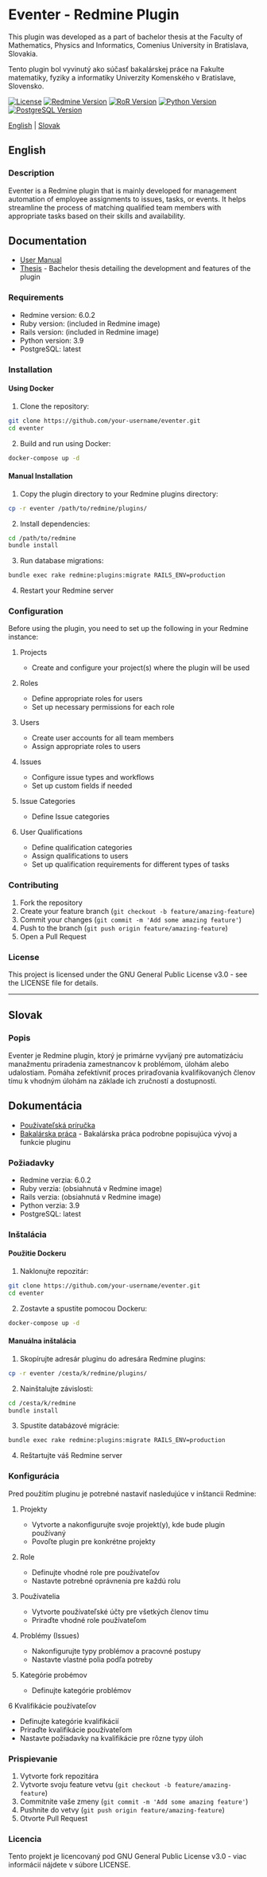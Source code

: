 # Eventer - Redmine Plugin

This plugin was developed as a part of bachelor thesis at the Faculty of Mathematics, Physics and Informatics, Comenius University in Bratislava, Slovakia.

Tento plugin bol vyvinutý ako súčasť bakalárskej práce na Fakulte matematiky, fyziky a informatiky Univerzity Komenského v Bratislave, Slovensko.

[![License](https://img.shields.io/badge/license-GPLv3-blue.svg)](https://www.gnu.org/licenses/gpl-3.0.html)
[![Redmine Version](https://img.shields.io/badge/redmine-6.0.2-blue.svg)](https://www.redmine.org/)
[![RoR Version](https://img.shields.io/badge/ruby-3.0.0-blue.svg)](https://www.ruby-lang.org/)
[![Python Version](https://img.shields.io/badge/python-3.9-blue.svg)](https://www.python.org/)
[![PostgreSQL Version](https://img.shields.io/badge/postgresql-latest-blue.svg)](https://www.postgresql.org/)

[English](#english) | [Slovak](#slovak)

## English

### Description
Eventer is a Redmine plugin that is mainly developed for management automation of employee assignments to issues, tasks, or events. It helps streamline the process of matching qualified team members with appropriate tasks based on their skills and availability.

## Documentation
- [User Manual](docs/user_manual.md)
- [Thesis](docs/thesis.pdf) - Bachelor thesis detailing the development and features of the plugin

### Requirements
- Redmine version: 6.0.2
- Ruby version: (included in Redmine image)
- Rails version: (included in Redmine image)
- Python version: 3.9
- PostgreSQL: latest

### Installation

#### Using Docker
1. Clone the repository:
```bash
git clone https://github.com/your-username/eventer.git
cd eventer
```

2. Build and run using Docker:
```bash
docker-compose up -d
```

#### Manual Installation
1. Copy the plugin directory to your Redmine plugins directory:
```bash
cp -r eventer /path/to/redmine/plugins/
```

2. Install dependencies:
```bash
cd /path/to/redmine
bundle install
```

3. Run database migrations:
```bash
bundle exec rake redmine:plugins:migrate RAILS_ENV=production
```

4. Restart your Redmine server

### Configuration
Before using the plugin, you need to set up the following in your Redmine instance:

1. Projects
   - Create and configure your project(s) where the plugin will be used

2. Roles
   - Define appropriate roles for users
   - Set up necessary permissions for each role

3. Users
   - Create user accounts for all team members
   - Assign appropriate roles to users

4. Issues
   - Configure issue types and workflows
   - Set up custom fields if needed

5. Issue Categories
    - Define Issue categories

6. User Qualifications
   - Define qualification categories
   - Assign qualifications to users
   - Set up qualification requirements for different types of tasks

### Contributing
1. Fork the repository
2. Create your feature branch (`git checkout -b feature/amazing-feature`)
3. Commit your changes (`git commit -m 'Add some amazing feature'`)
4. Push to the branch (`git push origin feature/amazing-feature`)
5. Open a Pull Request

### License
This project is licensed under the GNU General Public License v3.0 - see the LICENSE file for details.

---

## Slovak

### Popis
Eventer je Redmine plugin, ktorý je primárne vyvíjaný pre automatizáciu manažmentu priradenia zamestnancov k problémom, úlohám alebo udalostiam. Pomáha zefektívniť proces priraďovania kvalifikovaných členov tímu k vhodným úlohám na základe ich zručností a dostupnosti.

## Dokumentácia
- [Používateľská príručka](docs/user_manual.md)
- [Bakalárska práca](docs/thesis.pdf) - Bakalárska práca podrobne popisujúca vývoj a funkcie pluginu

### Požiadavky
- Redmine verzia: 6.0.2
- Ruby verzia: (obsiahnutá v Redmine image)
- Rails verzia: (obsiahnutá v Redmine image)
- Python verzia: 3.9
- PostgreSQL: latest

### Inštalácia

#### Použitie Dockeru
1. Naklonujte repozitár:
```bash
git clone https://github.com/your-username/eventer.git
cd eventer
```

2. Zostavte a spustite pomocou Dockeru:
```bash
docker-compose up -d
```

#### Manuálna inštalácia
1. Skopírujte adresár pluginu do adresára Redmine plugins:
```bash
cp -r eventer /cesta/k/redmine/plugins/
```

2. Nainštalujte závislosti:
```bash
cd /cesta/k/redmine
bundle install
```

3. Spustite databázové migrácie:
```bash
bundle exec rake redmine:plugins:migrate RAILS_ENV=production
```

4. Reštartujte váš Redmine server

### Konfigurácia
Pred použitím pluginu je potrebné nastaviť nasledujúce v inštancii Redmine:

1. Projekty
   - Vytvorte a nakonfigurujte svoje projekt(y), kde bude plugin používaný
   - Povoľte plugin pre konkrétne projekty

2. Role
   - Definujte vhodné role pre používateľov
   - Nastavte potrebné oprávnenia pre každú rolu

3. Používatelia
   - Vytvorte používateľské účty pre všetkých členov tímu
   - Priraďte vhodné role používateľom

4. Problémy (Issues)
   - Nakonfigurujte typy problémov a pracovné postupy
   - Nastavte vlastné polia podľa potreby

5. Kategórie probémov
   - Definujte kategórie problémov

6 Kvalifikácie používateľov
   - Definujte kategórie kvalifikácií
   - Priraďte kvalifikácie používateľom
   - Nastavte požiadavky na kvalifikácie pre rôzne typy úloh

### Prispievanie
1. Vytvorte fork repozitára
2. Vytvorte svoju feature vetvu (`git checkout -b feature/amazing-feature`)
3. Commitnite vaše zmeny (`git commit -m 'Add some amazing feature'`)
4. Pushnite do vetvy (`git push origin feature/amazing-feature`)
5. Otvorte Pull Request

### Licencia
Tento projekt je licencovaný pod GNU General Public License v3.0 - viac informácií nájdete v súbore LICENSE.
